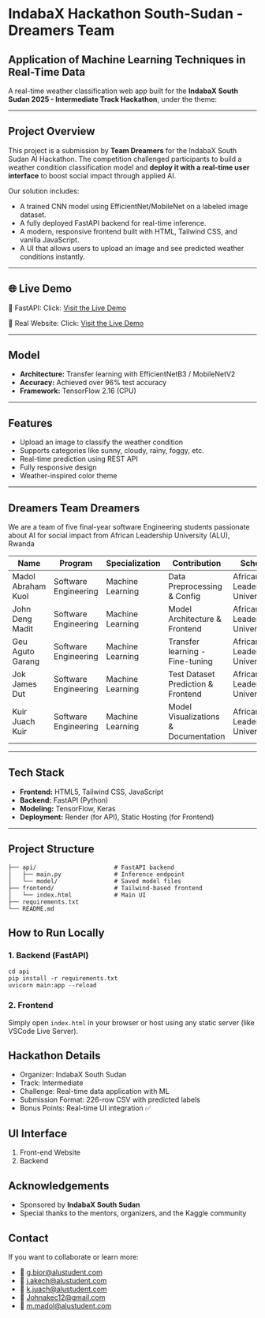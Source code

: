 # IndabaX Hackathon South-Sudan - Dreamers Team
## Application of Machine Learning Techniques in Real-Time Data

A real-time weather classification web app built for the **IndabaX South Sudan 2025 - Intermediate Track Hackathon**, under the theme:

---

## Project Overview

This project is a submission by **Team Dreamers** for the IndabaX South Sudan AI Hackathon. The competition challenged participants to build a weather condition classification model and **deploy it with a real-time user interface** to boost social impact through applied AI.

Our solution includes:
- A trained CNN model using EfficientNet/MobileNet on a labeled image dataset.
- A fully deployed FastAPI backend for real-time inference.
- A modern, responsive frontend built with HTML, Tailwind CSS, and vanilla JavaScript.
- A UI that allows users to upload an image and see predicted weather conditions instantly.

---

## 🌐 Live Demo

🔗 FastAPI: Click: [Visit the Live Demo](https://dreamers-weather-classification.onrender.com/docs)

🔗 Real Website: Click: [Visit the Live Demo](https://neon-malabi-b731a8.netlify.app)

---

## Model

- **Architecture:** Transfer learning with EfficientNetB3 / MobileNetV2
- **Accuracy:** Achieved over 96% test accuracy
- **Framework:** TensorFlow 2.16 (CPU)

---

## Features

- Upload an image to classify the weather condition
- Supports categories like sunny, cloudy, rainy, foggy, etc.
- Real-time prediction using REST API
- Fully responsive design
- Weather-inspired color theme

---

## Dreamers Team Dreamers

We are a team of five final-year software Engineering students passionate about AI for social impact from African Leadership University (ALU), Rwanda

| Name                         | Program                | Specialization         | Contribution                              | School
|------------------------------|------------------------|------------------------|-------------------------------------------|------------------------------
| Madol Abraham Kuol           | Software Engineering   | Machine Learning       | Data Preprocessing & Config               | African Leadership Univeristy
| John Deng Madit              | Software Engineering   | Machine Learning       | Model Architecture & Frontend             | African Leadership Univeristy
| Geu Aguto Garang             | Software Engineering   | Machine Learning       | Transfer learning - Fine-tuning           | African Leadership Univeristy
| Jok James Dut                | Software Engineering   | Machine Learning       | Test Dataset Prediction & Frontend        | African Leadership Univeristy
| Kuir Juach Kuir              | Software Engineering   | Machine Learning       | Model Visualizations & Documentation      | African Leadership Univeristy

---

## Tech Stack

- **Frontend:** HTML5, Tailwind CSS, JavaScript
- **Backend:** FastAPI (Python)
- **Modeling:** TensorFlow, Keras
- **Deployment:** Render (for API), Static Hosting (for Frontend)

---

## Project Structure

```plaintext
├── api/                      # FastAPI backend
│   ├── main.py               # Inference endpoint
│   └── model/                # Saved model files
├── frontend/                 # Tailwind-based frontend
│   └── index.html            # Main UI
├── requirements.txt
└── README.md
```

## How to Run Locally
### 1. Backend (FastAPI)
```
cd api
pip install -r requirements.txt
uvicorn main:app --reload
```
### 2. Frontend
Simply open ```index.html``` in your browser or host using any static server (like VSCode Live Server).

## Hackathon Details
- Organizer: IndabaX South Sudan
- Track: Intermediate
- Challenge: Real-time data application with ML
- Submission Format: 226-row CSV with predicted labels
- Bonus Points: Real-time UI integration ✅

## UI Interface
1. Front-end Website
2. Backend

## Acknowledgements
- Sponsored by **IndabaX South Sudan**
- Special thanks to the mentors, organizers, and the Kaggle community

## Contact
If you want to collaborate or learn more:
- 📧 g.bior@alustudent.com
- 📧 j.akech@alustudent.com
- 📧 k.juach@alustudent.com
- 📧 Johnakec12@gmail.com
- 📧 m.madol@alustudent.com
